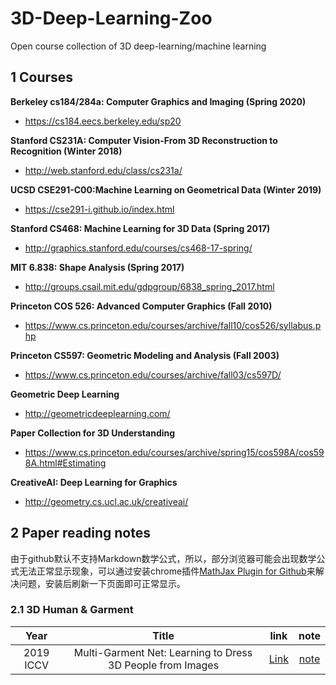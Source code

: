 # 3D-Deep-Learning-Zoo

Open course collection of 3D deep-learning/machine learning

## 1 Courses

**Berkeley cs184/284a: Computer Graphics and Imaging (Spring 2020)**
* <https://cs184.eecs.berkeley.edu/sp20>

**Stanford CS231A: Computer Vision-From 3D Reconstruction to Recognition (Winter 2018)**
* <http://web.stanford.edu/class/cs231a/>  

**UCSD CSE291-C00:Machine Learning on Geometrical Data (Winter 2019)**
* <https://cse291-i.github.io/index.html>

**Stanford CS468: Machine Learning for 3D Data (Spring 2017)**
* <http://graphics.stanford.edu/courses/cs468-17-spring/>

**MIT 6.838: Shape Analysis (Spring 2017)**
* <http://groups.csail.mit.edu/gdpgroup/6838_spring_2017.html>

**Princeton COS 526: Advanced Computer Graphics (Fall 2010)**
* <https://www.cs.princeton.edu/courses/archive/fall10/cos526/syllabus.php>

**Princeton CS597: Geometric Modeling and Analysis (Fall 2003)**
* <https://www.cs.princeton.edu/courses/archive/fall03/cs597D/>

**Geometric Deep Learning**
* <http://geometricdeeplearning.com/>

**Paper Collection for 3D Understanding**
* <https://www.cs.princeton.edu/courses/archive/spring15/cos598A/cos598A.html#Estimating>

**CreativeAI: Deep Learning for Graphics**
* <http://geometry.cs.ucl.ac.uk/creativeai/>

## 2 Paper reading notes

由于github默认不支持Markdown数学公式，所以，部分浏览器可能会出现数学公式无法正常显示现象，可以通过安装chrome插件[MathJax Plugin for Github](https://chrome.google.com/webstore/detail/mathjax-plugin-for-github/ioemnmodlmafdkllaclgeombjnmnbima?utm_source=chrome-ntp-icon)来解决问题，安装后刷新一下页面即可正常显示。

### 2.1 3D Human & Garment

Year|Title|link|note
:---:|:---:|:---:|:---:
2019 ICCV|Multi-Garment Net: Learning to Dress 3D People from Images|[Link](http://openaccess.thecvf.com/content_ICCV_2019/html/Bhatnagar_Multi-Garment_Net_Learning_to_Dress_3D_People_From_Images_ICCV_2019_paper.html)|[note](https://github.com/Qingcsai/awesome-3D-Deep-Learning/blob/master/paper_reading_notes/MGN_note.md)

